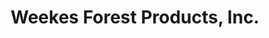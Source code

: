---
title: "Weekes Forest Products, Inc."
url: /saint-paul/weekes-forest-products-inc/
shop: Großhandel
---